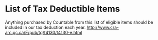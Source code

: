 
# List of Tax Deductible Items
Anything purchased by Countable from this list of eligible items should be included in our tax deduction each year.
http://www.cra-arc.gc.ca/E/pub/tg/t4130/t4130-e.html
